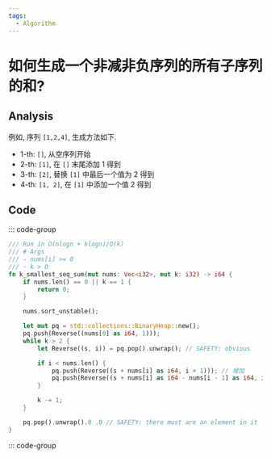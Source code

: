 ```yaml
---
tags:
  - Algorithm
---
```


# 如何生成一个非减非负序列的所有子序列的和?

## Analysis

例如, 序列 `[1,2,4]`, 生成方法如下.

- 1-th: `[]`, 从空序列开始
- 2-th: `[1]`, 在 `[]` 末尾添加 1 得到
- 3-th: `[2]`, 替换 `[1]` 中最后一个值为 2 得到
- 4-th: `[1, 2]`, 在 `[1]` 中添加一个值 2 得到

## Code

::: code-group

```rust
/// Run in O(nlogn + klogn)/O(k)
/// # Args
/// - nums[i] >= 0
/// - k > 0
fn k_smallest_seq_sum(mut nums: Vec<i32>, mut k: i32) -> i64 {
    if nums.len() == 0 || k == 1 {
        return 0;
    }

    nums.sort_unstable();

    let mut pq = std::collections::BinaryHeap::new();
    pq.push(Reverse((nums[0] as i64, 1)));
    while k > 2 {
        let Reverse((s, i)) = pq.pop().unwrap(); // SAFETY: obvious

        if i < nums.len() {
            pq.push(Reverse((s + nums[i] as i64, i + 1))); // 增加
            pq.push(Reverse((s + nums[i] as i64 - nums[i - 1] as i64, i + 1))); // 替换
        }

        k -= 1;
    }

    pq.pop().unwrap().0 .0 // SAFETY: there must are an element in it
}
```

::: code-group
